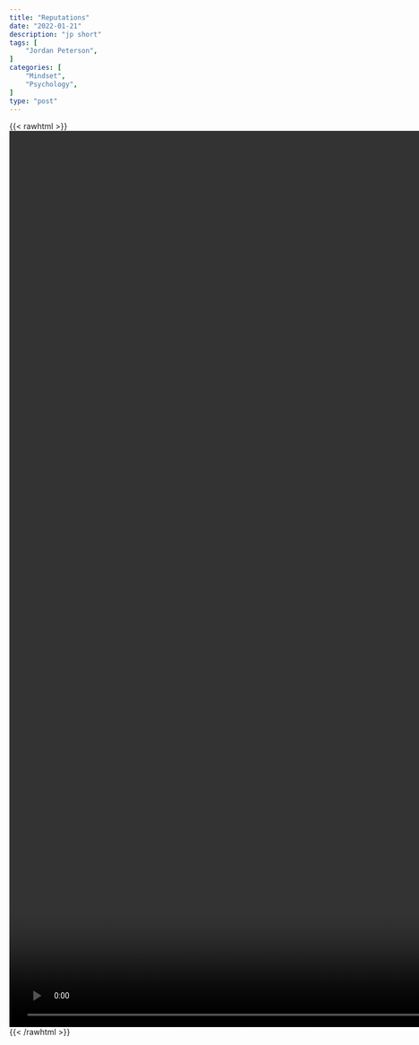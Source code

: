 ```yaml
---
title: "Reputations"
date: "2022-01-21"
description: "jp short"
tags: [
    "Jordan Peterson",
]
categories: [
    "Mindset",
    "Psychology",
]
type: "post"
---
```

{{< rawhtml >}}
    <video style="height:40vh;width:auto" overflow="hidden" controls>
        <source src="https://clips.dev00ps.com/Jordan_Peterson/reputations.mp4" type="video/mp4"> 
    </video>
{{< /rawhtml >}}